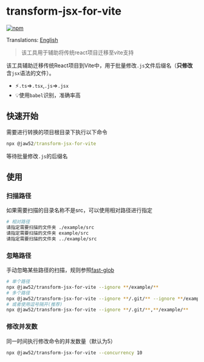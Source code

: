 # transform-jsx-for-vite

[![npm](https://img.shields.io/npm/v/@jaw52/transform-jsx-for-vite)](https://npmjs.com/package/@jaw52/transform-jsx-for-vite)

Translations: <a href="https://github.com/jaw52/transform-jsx-for-vite/blob/main/README-EN.md">English</a>

> 该工具用于辅助将传统react项目迁移至vite支持

该工具辅助迁移传统React项目到Vite中，用于批量修改`.js`文件后缀名（**只修改**含`jsx`语法的文件）。

- ⚡️`.ts`=>`.tsx`,`.js`=>`.jsx`
- 💡使用`babel`识别，准确率高

## 快速开始

需要进行转换的项目根目录下执行以下命令

```cmd
npx @jaw52/transform-jsx-for-vite
```

等待批量修改`.js`的后缀名

## 使用

### 扫描路径

如果需要扫描的目录名称不是src，可以使用相对路径进行指定

```bash
# 相对路径
请指定需要扫描的文件夹 ./example/src
请指定需要扫描的文件夹 example/src
请指定需要扫描的文件夹 ../example/src
```

### 忽略路径

手动忽略某些路径的扫描，规则参照[fast-glob](https://github.com/mrmlnc/fast-glob#readme)

```bash
# 单个路径
npx @jaw52/transform-jsx-for-vite --ignore **/example/**
# 多个路径
npx @jaw52/transform-jsx-for-vite --ignore **/.git/** --ignore **/example/**
# 或者使用逗号隔开(推荐)
npx @jaw52/transform-jsx-for-vite --ignore **/.git/**,**/example/**
```

### 修改并发数

同一时间执行修改命令的并发数量（默认为5）

```bash
npx @jaw52/transform-jsx-for-vite --concurrency 10
```
